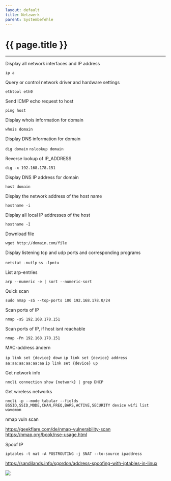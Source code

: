 ```yaml
---
layout: default
title: Netzwerk
parent: Systembefehle
---
```


# {{ page.title }}

______________________________________________________________________

Display all network interfaces and IP address

`ip a`

Query or control network driver and hardware settings

`ethtool eth0`

Send ICMP echo request to host

`ping host`

Display whois information for domain

`whois domain`

Display DNS information for domain

`dig domain`
`nslookup domain`

Reverse lookup of IP_ADDRESS

`dig -x 192.168.178.151`

Display DNS IP address for domain

`host domain`

Display the network address of the host name

`hostname -i`

Display all local IP addresses of the host

`hostname -I`

Download file

`wget http://domain.com/file`

Display listening tcp and udp ports and corresponding programs

`netstat -nutlp`
`ss -lpntu`

List arp-entries

`arp --numeric -e | sort --numeric-sort`

Quick scan

`sudo nmap -sS --top-ports 100 192.168.178.0/24`

Scan ports of IP

`nmap -sS 192.168.178.151`

Scan ports of IP, if host isnt reachable

`nmap -Pn 192.168.178.151`

MAC-address ändern

`ip link set {device} down`
`ip link set {device} address aa:aa:aa:aa:aa:aa`
`ip link set {device} up`

Get network info

`nmcli connection show {network} | grep DHCP`

Get wireless networks

`nmcli -p --mode tabular --fields BSSID,SSID,MODE,CHAN,FREQ,BARS,ACTIVE,SECURITY device wifi list`
`wavemon`

nmap vuln scan

https://geekflare.com/de/nmap-vulnerability-scan
https://nmap.org/book/nse-usage.html

Spoof IP

`iptables -t nat -A POSTROUTING -j SNAT --to-source ipaddress`

https://sandilands.info/sgordon/address-spoofing-with-iptables-in-linux

![](/app/joplin-desktop/resources/app/:/db6f9316a6d4d9c047f7d90ed6580935.png)
